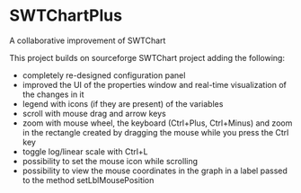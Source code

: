 # SWTChartPlus
A collaborative improvement of SWTChart

This project builds on sourceforge SWTChart project adding the following: 

- completely re-designed configuration panel
- improved the UI of the properties window and real-time visualization of the changes in it
- legend with icons (if they are present) of the variables
- scroll with mouse drag and arrow keys
- zoom with mouse wheel, the keyboard (Ctrl+Plus, Ctrl+Minus) and zoom in the rectangle created by dragging the mouse while you press the Ctrl key
- toggle log/linear scale with Ctrl+L
- possibility to set the mouse icon while scrolling
- possibility to view the mouse coordinates in the graph in a label passed to the method setLblMousePosition
